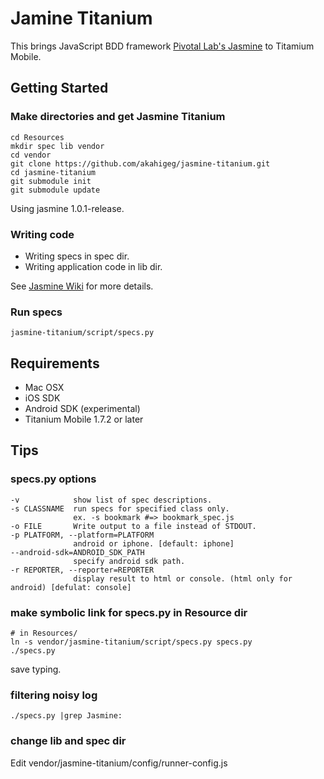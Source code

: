 Jamine Titanium
===============

This brings JavaScript BDD framework [Pivotal Lab's Jasmine](https://github.com/jasmine/jasmine) to Titamium Mobile.

Getting Started
---------------

### Make directories and get Jasmine Titanium

    cd Resources
    mkdir spec lib vendor
    cd vendor
    git clone https://github.com/akahigeg/jasmine-titanium.git
    cd jasmine-titanium
    git submodule init
    git submodule update

Using jasmine 1.0.1-release.

### Writing code

* Writing specs in spec dir.
* Writing application code in lib dir.

See [Jasmine Wiki](https://jasmine.github.io/) for more details.

### Run specs

    jasmine-titanium/script/specs.py

Requirements
------------

* Mac OSX
* iOS SDK
* Android SDK (experimental)
* Titanium Mobile 1.7.2 or later

Tips
----

### specs.py options

    -v            show list of spec descriptions.
    -s CLASSNAME  run specs for specified class only.
                  ex. -s bookmark #=> bookmark_spec.js
    -o FILE       Write output to a file instead of STDOUT.
    -p PLATFORM, --platform=PLATFORM
                  android or iphone. [default: iphone]
    --android-sdk=ANDROID_SDK_PATH
                  specify android sdk path.                 
    -r REPORTER, --reporter=REPORTER
                  display result to html or console. (html only for android) [defulat: console]

### make symbolic link for specs.py in Resource dir

    # in Resources/
    ln -s vendor/jasmine-titanium/script/specs.py specs.py
    ./specs.py

save typing.

### filtering noisy log

    ./specs.py |grep Jasmine:

### change lib and spec dir

Edit vendor/jasmine-titanium/config/runner-config.js
